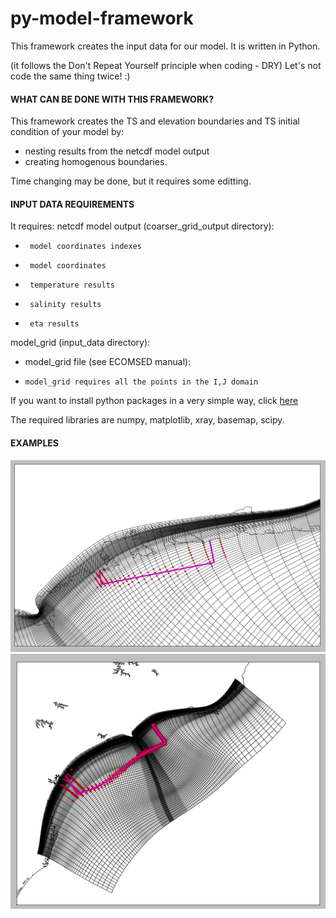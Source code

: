 # py-model-framework 
This framework creates the input data for our model.
It is written in Python.

(it follows the Don't Repeat Yourself principle when coding - DRY)
Let's not code the same thing twice! :)

#### WHAT CAN BE DONE WITH THIS FRAMEWORK?

This framework creates the TS and elevation boundaries and TS initial condition of your model by:
*  nesting results from the netcdf model output
*  creating homogenous boundaries.

Time changing may be done, but it requires some editting.


#### INPUT DATA REQUIREMENTS
It requires:
netcdf model output (coarser\_grid\_output directory):
*      model coordinates indexes
*      model coordinates
*      temperature results
*      salinity results
*      eta results

model\_grid (input\_data directory):
*    model\_grid file (see ECOMSED manual):
*     model_grid requires all the points in the I,J domain 

If you want to install python packages in a very simple way, click [here](docs/python_install.md)


The required libraries are numpy, matplotlib, xray, basemap, scipy. 

#### EXAMPLES
![model_grid1](docs/images/model_grid_1.png)
![model_grid2](docs/images/model_grid_2.png)
